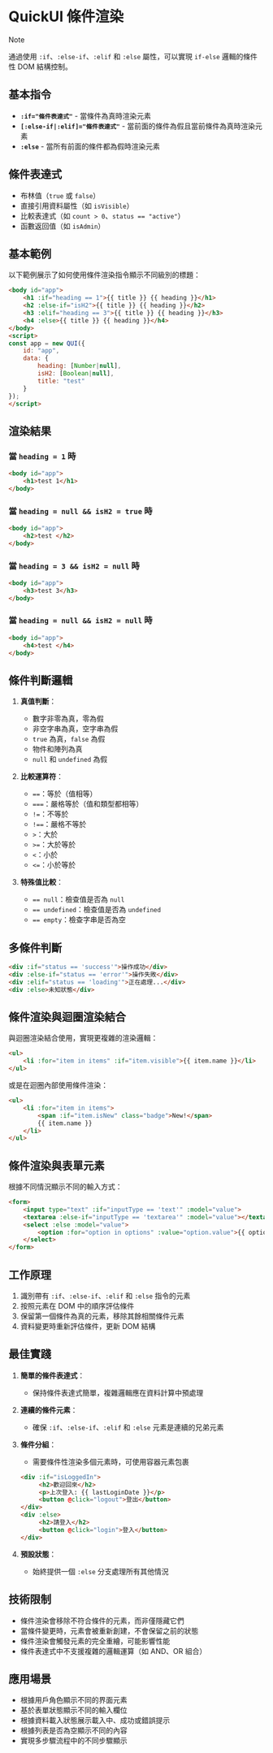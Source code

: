 # QuickUI 條件渲染

> [!NOTE]
> 通過使用 `:if`、`:else-if`、`:elif` 和 `:else` 屬性，可以實現 `if-else` 邏輯的條件性 DOM 結構控制。

## 基本指令

- **`:if="條件表達式"`** - 當條件為真時渲染元素
- **`[:else-if|:elif]="條件表達式"`** - 當前面的條件為假且當前條件為真時渲染元素
- **`:else`** - 當所有前面的條件都為假時渲染元素

## 條件表達式

- 布林值（`true` 或 `false`）
- 直接引用資料屬性（如 `isVisible`）
- 比較表達式（如 `count > 0`、`status == "active"`）
- 函數返回值（如 `isAdmin`）

## 基本範例

以下範例展示了如何使用條件渲染指令顯示不同級別的標題：

```html
<body id="app">
    <h1 :if="heading == 1">{{ title }} {{ heading }}</h1>
    <h2 :else-if="isH2">{{ title }} {{ heading }}</h2>
    <h3 :elif="heading == 3">{{ title }} {{ heading }}</h3>
    <h4 :else>{{ title }} {{ heading }}</h4>
</body>
<script>
const app = new QUI({
    id: "app",
    data: {
        heading: [Number|null],
        isH2: [Boolean|null],
        title: "test"
    }
});
</script>
```

## 渲染結果

### 當 `heading = 1` 時

```html
<body id="app">
    <h1>test 1</h1>
</body>
```

### 當 `heading = null && isH2 = true` 時

```html
<body id="app">
    <h2>test </h2>
</body>
```

### 當 `heading = 3 && isH2 = null` 時

```html
<body id="app">
    <h3>test 3</h3>
</body>
```

### 當 `heading = null && isH2 = null` 時

```html
<body id="app">
    <h4>test </h4>
</body>
```

## 條件判斷邏輯

1. **真值判斷**：
   - 數字非零為真，零為假
   - 非空字串為真，空字串為假
   - `true` 為真，`false` 為假
   - 物件和陣列為真
   - `null` 和 `undefined` 為假

2. **比較運算符**：
   - `==`：等於（值相等）
   - `===`：嚴格等於（值和類型都相等）
   - `!=`：不等於
   - `!==`：嚴格不等於
   - `>`：大於
   - `>=`：大於等於
   - `<`：小於
   - `<=`：小於等於

3. **特殊值比較**：
   - `== null`：檢查值是否為 `null`
   - `== undefined`：檢查值是否為 `undefined`
   - `== empty`：檢查字串是否為空

## 多條件判斷

```html
<div :if="status == 'success'">操作成功</div>
<div :else-if="status == 'error'">操作失敗</div>
<div :elif="status == 'loading'">正在處理...</div>
<div :else>未知狀態</div>
```

## 條件渲染與迴圈渲染結合

與迴圈渲染結合使用，實現更複雜的渲染邏輯：

```html
<ul>
    <li :for="item in items" :if="item.visible">{{ item.name }}</li>
</ul>
```

或是在迴圈內部使用條件渲染：

```html
<ul>
    <li :for="item in items">
        <span :if="item.isNew" class="badge">New!</span>
        {{ item.name }}
    </li>
</ul>
```

## 條件渲染與表單元素

根據不同情況顯示不同的輸入方式：

```html
<form>
    <input type="text" :if="inputType == 'text'" :model="value">
    <textarea :else-if="inputType == 'textarea'" :model="value"></textarea>
    <select :else :model="value">
        <option :for="option in options" :value="option.value">{{ option.text }}</option>
    </select>
</form>
```

## 工作原理

1. 識別帶有 `:if`、`:else-if`、`:elif` 和 `:else` 指令的元素
2. 按照元素在 DOM 中的順序評估條件
3. 保留第一個條件為真的元素，移除其餘相關條件元素
4. 資料變更時重新評估條件，更新 DOM 結構

## 最佳實踐

1. **簡單的條件表達式**：
   - 保持條件表達式簡單，複雜邏輯應在資料計算中預處理

2. **連續的條件元素**：
   - 確保 `:if`、`:else-if`、`:elif` 和 `:else` 元素是連續的兄弟元素

3. **條件分組**：
   - 需要條件性渲染多個元素時，可使用容器元素包裹

   ```html
   <div :if="isLoggedIn">
        <h2>歡迎回來</h2>
        <p>上次登入: {{ lastLoginDate }}</p>
        <button @click="logout">登出</button>
   </div>
   <div :else>
        <h2>請登入</h2>
        <button @click="login">登入</button>
   </div>
   ```

4. **預設狀態**：
   - 始終提供一個 `:else` 分支處理所有其他情況

## 技術限制

- 條件渲染會移除不符合條件的元素，而非僅隱藏它們
- 當條件變更時，元素會被重新創建，不會保留之前的狀態
- 條件渲染會觸發元素的完全重繪，可能影響性能
- 條件表達式中不支援複雜的邏輯運算（如 AND、OR 組合）

## 應用場景

- 根據用戶角色顯示不同的界面元素
- 基於表單狀態顯示不同的輸入欄位
- 根據資料載入狀態展示載入中、成功或錯誤提示
- 根據列表是否為空顯示不同的內容
- 實現多步驟流程中的不同步驟顯示
